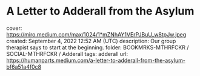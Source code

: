 # A Letter to Adderall from the Asylum

cover: https://miro.medium.com/max/1024/1*mZNhAY1VErPJBuU_w8tpJw.jpeg
created: September 4, 2022 12:52 AM (UTC)
description: Our group therapist says to start at the beginning.
folder: BOOKMRKS-MTHRFCKR / SOCIAL-MTHRFCKR / Adderall
tags: adderall
url: https://humanparts.medium.com/a-letter-to-adderall-from-the-asylum-bf6a51a4f0c8